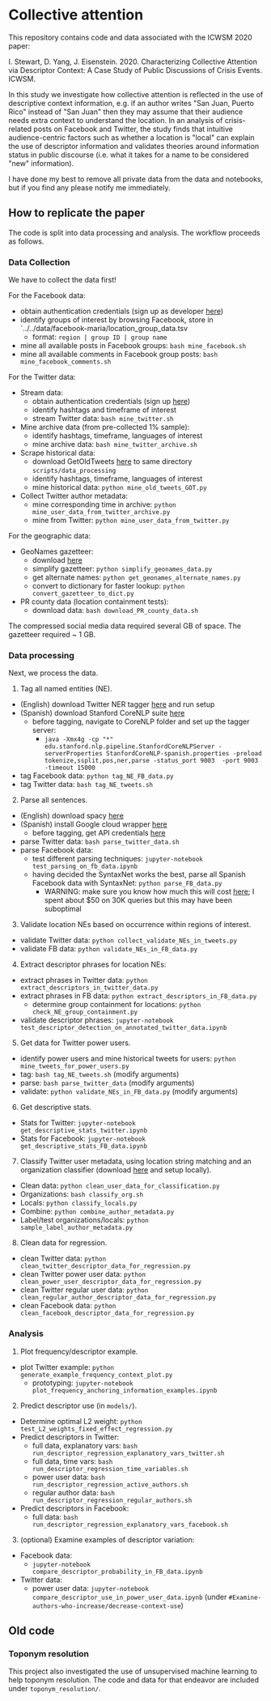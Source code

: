 # Collective attention

This repository contains code and data associated with the ICWSM 2020 paper: 

I. Stewart, D. Yang, J. Eisenstein. 
2020.
Characterizing Collective Attention via Descriptor Context: A Case Study of Public Discussions of Crisis Events. 
ICWSM.

In this study we investigate how collective attention is reflected in the use of descriptive context information, e.g. if an author writes "San Juan, Puerto Rico" instead of "San Juan" then they may assume that their audience needs extra context to understand the location.
In an analysis of crisis-related posts on Facebook and Twitter, the study finds that intuitive audience-centric factors such as whether a location is "local" can explain the use of descriptor information and validates theories around information status in public discourse (i.e. what it takes for a name to be considered "new" information).

I have done my best to remove all private data from the data and notebooks, but if you find any please notify me immediately.

## How to replicate the paper

The code is split into data processing and analysis.
The workflow proceeds as follows.

### Data Collection

We have to collect the data first!

For the Facebook data:

- obtain authentication credentials (sign up as developer [here](https://developers.facebook.com/docs/facebook-login/access-tokens/))
- identify groups of interest by browsing Facebook, store in `../../data/facebook-maria/location_group_data.tsv
    - format: `region | group ID | group name`
- mine all available posts in Facebook groups: `bash mine_facebook.sh`
- mine all available comments in Facebook group posts: `bash mine_facebook_comments.sh`

For the Twitter data:

- Stream data:
    - obtain authentication credentials (sign up [here](https://developer.twitter.com/en/docs/basics/authentication/guides/access-tokens.html))
    - identify hashtags and timeframe of interest
    - stream Twitter data: `bash mine_twitter.sh`
- Mine archive data (from pre-collected 1% sample):
    - identify hashtags, timeframe, languages of interest
    - mine archive data: `bash mine_twitter_archive.sh`
- Scrape historical data:
    - download GetOldTweets [here](https://github.com/Jefferson-Henrique/GetOldTweets-python) to same directory `scripts/data_processing`
    - identify hashtags, timeframe, languages of interest
    - mine historical data: `python mine_old_tweets_GOT.py`
- Collect Twitter author metadata:
    - mine corresponding time in archive: `python mine_user_data_from_twitter_archive.py`
    - mine from Twitter: `python mine_user_data_from_twitter.py`

For the geographic data:
- GeoNames gazetteer:
    - download [here](http://download.geonames.org/export/dump/allCountries.zip)
    - simplify gazetteer: `python simplify_geonames_data.py`
    - get alternate names: `python get_geonames_alternate_names.py`
    - convert to dictionary for faster lookup: `python convert_gazetteer_to_dict.py`
- PR county data (location containment tests):
    - download data: `bash download_PR_county_data.sh`

The compressed social media data required several GB of space. The gazetteer required ~ 1 GB.

### Data processing

Next, we process the data.

1. Tag all named entities (NE).

- (English) download Twitter NER tagger [here](https://github.com/aritter/twitter_nlp) and run setup
- (Spanish) download Stanford CoreNLP suite [here](https://stanfordnlp.github.io/CoreNLP/)
    - before tagging, navigate to CoreNLP folder and set up the tagger server:
        - `java -Xmx4g -cp "*" edu.stanford.nlp.pipeline.StanfordCoreNLPServer -serverProperties StanfordCoreNLP-spanish.properties -preload tokenize,ssplit,pos,ner,parse -status_port 9003  -port 9003 -timeout 15000`
- tag Facebook data: `python tag_NE_FB_data.py`
- tag Twitter data: `bash tag_NE_tweets.sh`

2. Parse all sentences.

- (English) download spacy [here](https://spacy.io/usage)
- (Spanish) install Google cloud wrapper [here](https://cloud.google.com/python/)
    - before tagging, get API credentials [here](https://console.cloud.google.com/apis/credentials)
- parse Twitter data: `bash parse_twitter_data.sh`
- parse Facebook data:
    - test different parsing techniques: `jupyter-notebook test_parsing_on_fb_data.ipynb`
    - having decided the SyntaxNet works the best, parse all Spanish Facebook data with SyntaxNet: `python parse_FB_data.py`
        - WARNING: make sure you know how much this will cost [here](https://cloud.google.com/natural-language/pricing); I spent about $50 on 30K queries but this may have been suboptimal

3. Validate location NEs based on occurrence within regions of interest.

- validate Twitter data: `python collect_validate_NEs_in_tweets.py`
- validate FB data: `python validate_NEs_in_FB_data.py`

4. Extract descriptor phrases for location NEs:

- extract phrases in Twitter data: `python extract_descriptors_in_twitter_data.py`
- extract phrases in FB data: `python extract_descriptors_in_FB_data.py`
    - determine group containment for locations: `python check_NE_group_containment.py`
- validate descriptor phrases: `jupyter-notebook test_descriptor_detection_on_annotated_twitter_data.ipynb`

5. Get data for Twitter power users.

- identify power users and mine historical tweets for users: `python mine_tweets_for_power_users.py`
- tag: `bash tag_NE_tweets.sh` (modify arguments)
- parse: `bash parse_twitter_data` (modify arguments)
- validate: `python validate_NEs_in_FB_data.py` (modify arguments)

6. Get descriptive stats.

- Stats for Twitter: `jupyter-notebook get_descriptive_stats_twitter.ipynb`
- Stats for Facebook: `jupyter-notebook get_descriptive_stats_FB_data.ipynb`

7. Classify Twitter user metadata, using location string matching and an organization classifier (download [here](https://bitbucket.org/mdredze/demographer/src/peoples2018/) and setup locally).

- Clean data: `python clean_user_data_for_classification.py`
- Organizations: `bash classify_org.sh`
- Locals: `python classify_locals.py`
- Combine: `python combine_author_metadata.py`
- Label/test organizations/locals: `python sample_label_author_metadata.py`

8. Clean data for regression.

- clean Twitter data: `python clean_twitter_descriptor_data_for_regression.py`
- clean Twitter power user data: `python clean_power_user_descriptor_data_for_regression.py`
- clean Twitter regular user data: `python clean_regular_author_descriptor_data_for_regression.py`
- clean Facebook data: `python clean_facebook_descriptor_data_for_regression.py`

### Analysis

1. Plot frequency/descriptor example.

- plot Twitter example: `python generate_example_frequency_context_plot.py`
    - prototyping: `jupyter-notebook plot_frequency_anchoring_information_examples.ipynb`

2. Predict descriptor use (in `models/`).

- Determine optimal L2 weight: `python test_L2_weights_fixed_effect_regression.py`
- Predict descriptors in Twitter:
    - full data, explanatory vars: `bash run_descriptor_regression_explanatory_vars_twitter.sh`
    - full data, time vars: `bash run_descriptor_regression_time_variables.sh`
    - power user data: `bash run_descriptor_regression_active_authors.sh`
    - regular author data: `bash run_descriptor_regression_regular_authors.sh`
- Predict descriptors in Facebook:
    - full data: `bash run_descriptor_regression_explanatory_vars_facebook.sh`

3. (optional) Examine examples of descriptor variation:

- Facebook data:
    - `jupyter-notebook compare_descriptor_probability_in_FB_data.ipynb`
- Twitter data:
    - power user data: `jupyter-notebook compare_descriptor_use_in_power_user_data.ipynb` (under `#Examine-authors-who-increase/decrease-context-use`)

## Old code

### Toponym resolution
This project also investigated the use of unsupervised machine learning to help toponym resolution.
The code and data for that endeavor are included under `toponym_resolution/`.
